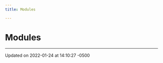 ```yaml
---
title: Modules

---
```


# Modules







-------------------------------

Updated on 2022-01-24 at 14:10:27 -0500
